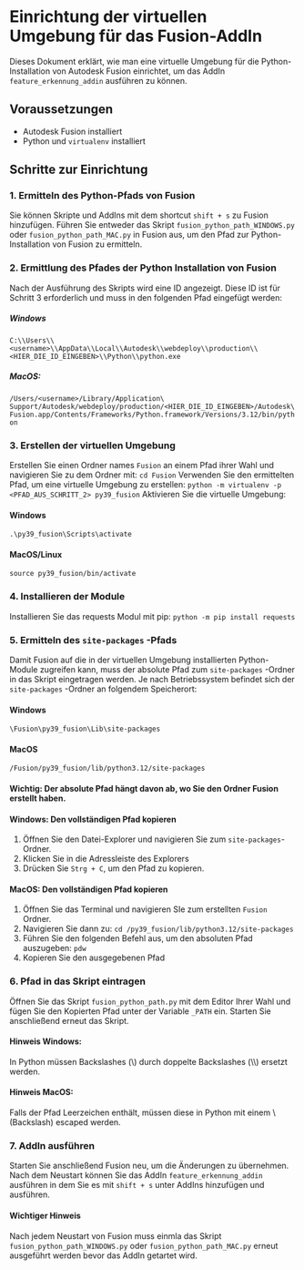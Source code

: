 # Einrichtung der virtuellen Umgebung für das Fusion-AddIn

Dieses Dokument erklärt, wie man eine virtuelle Umgebung für die Python-Installation von Autodesk Fusion einrichtet, um das AddIn `feature_erkennung_addin` ausführen zu können.

## Voraussetzungen

- Autodesk Fusion installiert
- Python und `virtualenv` installiert

## Schritte zur Einrichtung

### 1. Ermitteln des Python-Pfads von Fusion

Sie können Skripte und AddIns mit dem shortcut `shift + s` zu Fusion hinzufügen.
Führen Sie entweder das Skript `fusion_python_path_WINDOWS.py` oder `fusion_python_path_MAC.py` in Fusion aus, um den Pfad zur Python-Installation von Fusion zu ermitteln.

### 2. Ermittlung des Pfades der Python Installation von Fusion
 
Nach der Ausführung des Skripts wird eine ID angezeigt. Diese ID ist für Schritt 3 erforderlich und muss in den folgenden Pfad eingefügt werden:

##### Windows
`C:\\Users\\<username>\\AppData\\Local\\Autodesk\\webdeploy\\production\\<HIER_DIE_ID_EINGEBEN>\\Python\\python.exe`

##### MacOS:
`/Users/<username>/Library/Application\ Support/Autodesk/webdeploy/production/<HIER_DIE_ID_EINGEBEN>/Autodesk\ Fusion.app/Contents/Frameworks/Python.framework/Versions/3.12/bin/python`

### 3. Erstellen der virtuellen Umgebung
Erstellen Sie einen Ordner names `Fusion` an einem Pfad ihrer Wahl und navigieren Sie zu dem Ordner mit:
`cd Fusion`
Verwenden Sie den ermittelten Pfad, um eine virtuelle Umgebung zu erstellen:
`python -m virtualenv -p <PFAD_AUS_SCHRITT_2> py39_fusion`
Aktivieren Sie die virtuelle Umgebung:
#### Windows
`.\py39_fusion\Scripts\activate`
#### MacOS/Linux
`source py39_fusion/bin/activate`

### 4. Installieren der Module
Installieren Sie das requests Modul mit pip:
`python -m pip install requests`

### 5. Ermitteln des `site-packages` -Pfads
Damit Fusion auf die in der virtuellen Umgebung installierten Python-Module zugreifen kann, muss der absolute Pfad zum `site-packages` -Ordner in das Skript eingetragen werden. Je nach Betriebssystem befindet sich der `site-packages` -Ordner an folgendem Speicherort:

#### Windows 
`\Fusion\py39_fusion\Lib\site-packages`

#### MacOS
`/Fusion/py39_fusion/lib/python3.12/site-packages`

#### Wichtig: Der absolute Pfad hängt davon ab, wo Sie den Ordner Fusion erstellt haben.

#### Windows: Den vollständigen Pfad kopieren
1. Öffnen Sie den Datei-Explorer und navigieren Sie zum `site-packages`-Ordner.
2. Klicken Sie in die Adressleiste des Explorers
3. Drücken Sie `Strg + C`, um den Pfad zu kopieren.   

#### **MacOS: Den vollständigen Pfad kopieren**  
1. Öffnen Sie das Terminal und navigieren SIe zum erstellten `Fusion` Ordner.  
2. Navigieren Sie dann zu:
`cd /py39_fusion/lib/python3.12/site-packages`
3. Führen Sie den folgenden Befehl aus, um den absoluten Pfad auszugeben:
`pdw`
4. Kopieren Sie den ausgegebenen Pfad

### 6. Pfad in das Skript eintragen
Öffnen Sie das Skript `fusion_python_path.py` mit dem Editor Ihrer Wahl und fügen Sie den Kopierten Pfad unter der Variable `_PATH` ein. Starten Sie anschließend erneut das Skript.
#### Hinweis Windows:
In Python müssen Backslashes (\\) durch doppelte Backslashes (\\\\) ersetzt werden.

#### Hinweis MacOS:
Falls der Pfad Leerzeichen enthält, müssen diese in Python mit einem \ (Backslash) escaped werden.

### 7. AddIn ausführen
Starten Sie anschließend Fusion neu, um die Änderungen zu übernehmen.
Nach dem Neustart können Sie das AddIn `feature_erkennung_addin` ausführen in dem Sie es mit `shift + s` unter AddIns hinzufügen und ausführen.

#### Wichtiger Hinweis
Nach jedem Neustart von Fusion muss einmla das Skript `fusion_python_path_WINDOWS.py` oder `fusion_python_path_MAC.py` erneut ausgeführt werden bevor das AddIn getartet wird.
